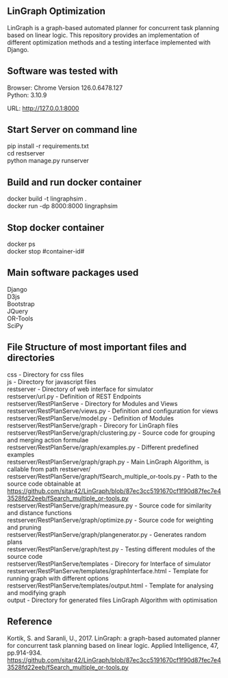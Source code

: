 LinGraph Optimization
------------------------
LinGraph is a graph-based automated planner for concurrent task planning based on linear logic. This repository provides an implementation of different optimization methods and a testing interface implemented with Django.

Software was tested with
------------------------
Browser: Chrome Version 126.0.6478.127 \
Python: 3.10.9  

URL: http://127.0.0.1:8000 

Start Server on command line
----------------------------
pip install -r requirements.txt \
cd restserver \
python manage.py runserver

Build and run docker container
------------------------------
docker build -t lingraphsim . \
docker run -dp 8000:8000 lingraphsim

Stop docker container
---------------------
docker ps \
docker stop #container-id#

Main software packages used
---------------------------
Django \
D3js  \
Bootstrap \
JQuery \
OR-Tools \
SciPy 

File Structure of most important files and directories
------------------------------------------------------
css                                                             - Directory for css files \
js                                                              - Directory for javascript files \
restserver                                                      - Directory of web interface for simulator \
restserver/url.py                                               - Definition of REST Endpoints \
restserver/RestPlanServe                                        - Directory for Modules and Views \
restserver/RestPlanServe/views.py                               - Definition and configuration for views \
restserver/RestPlanServe/model.py                               - Definition of Modules \
restserver/RestPlanServe/graph                                  - Direcory for LinGraph files \
restserver/RestPlanServe/graph/clustering.py                    - Source code for grouping and merging action formulae \
restserver/RestPlanServe/graph/examples.py                      - Different predefined examples \
restserver/RestPlanServe/graph/graph.py                         - Main LinGraph Algorithm, is callable from path restserver/ \
restserver/RestPlanServe/graph/fSearch_multiple_or-tools.py     - Path to the source code obtainable at https://github.com/sitar42/LinGraph/blob/87ec3cc5191670cf1f90d87fec7e43528fd22eeb/fSearch_multiple_or-tools.py \
restserver/RestPlanServe/graph/measure.py                       - Source code for similarity and distance functions \
restserver/RestPlanServe/graph/optimize.py                      - Source code for weighting and pruning \
restserver/RestPlanServe/graph/plangenerator.py                 - Generates random plans \
restserver/RestPlanServe/graph/test.py                          - Testing different modules of the source code  \
restserver/RestPlanServe/templates                              - Direcory for Interface of simulator \
restserver/RestPlanServe/templates/graphInterface.html          - Template for running graph with different options \
restserver/RestPlanServe/templates/output.html                  - Template for analysing and modifying graph \
output                                                          - Directory for generated files LinGraph Algorithm with optimisation 

Reference
------------------------------------------------------
Kortik, S. and Saranli, U., 2017. LinGraph: a graph-based automated planner for concurrent task planning based on linear logic. Applied Intelligence, 47, pp.914-934. \
https://github.com/sitar42/LinGraph/blob/87ec3cc5191670cf1f90d87fec7e43528fd22eeb/fSearch_multiple_or-tools.py
